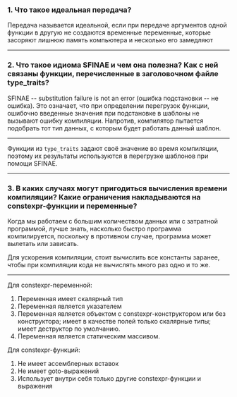 ### 1. Что такое идеальная передача?

Передача называется идеальной, если при передаче аргументов одной функции в другую не создаются временные переменные, которые засоряют лишнюю память компьютера и несколько его замедляют
***
### 2. Что такое идиома SFINAE и чем она полезна? Как с ней связаны функции, перечисленные в заголовочном файле type_traits?

SFINAE -- substitution failure is not an error (ошибка подстановки -- не ошибка). Это означает, что при определении перегрузок функции, ошибочно введенные значения при подстановке в шаблоны не вызывают ошибку компиляции. Напротив, компилятор пытается подобрать тот тип данных, с которым будет работать данный шаблон.
***
Функции из ```type_traits``` задают своё значение во время компиляции, поэтому их результаты используются в перегрузке шаблонов при помощи SFINAE.
***
### 3.  В каких случаях могут пригодиться вычисления времени компиляции? Какие ограничения накладываются на constexpr-функции и переменные?

Когда мы работаем с большим количеством данных или с затратной программой, лучше знать, насколько быстро программа компилируется, поскольку в противном случае, программа может вылетать или зависать. 

Для ускорения компиляции, стоит вычислить все константы заранее, чтобы при компиляции кода не вычислять много раз одно и то же.

***

Для constexpr-переменной:

1. Переменная имеет скалярный тип
2. Переменная является указателем
3. Переменная является объектом с constexpr-конструктором или без конструктора; имеет в качестве
 полей только скалярные типы; имеет деструктор по умолчанию.
4. Переменная является статическим массивом.

Для constexpr-функций:

1. Не имеет ассемблерных вставок
2. Не имеет goto-выражений
3. Использует внутри себя только другие constexpr-функции и выражения




